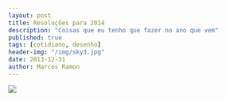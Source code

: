 ```yaml
---
layout: post
title: Resoluções para 2014
description: "Coisas que eu tenho que fazer no ano que vem"
published: true
tags: [cotidiano, desenho]
header-img: "/img/sky3.jpg"
date: 2013-12-31
author: Marcos Ramon
---
```


![](https://dl.dropboxusercontent.com/u/49566417/blog/12_2013/2014%20marcosramon.PNG)
